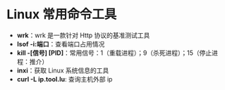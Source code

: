 # Linux 常用命令工具

- **wrk**：wrk 是一款针对 Http 协议的基准测试工具
- **lsof -i:端口**：查看端口占用情况
- **kill -[信号] [PID]**：常用信号：1（重载进程）；9（杀死进程）；15（停止进程：推介）
- **inxi**：获取 Linux 系统信息的工具
- **curl -L ip.tool.lu**: 查询主机外部 ip

